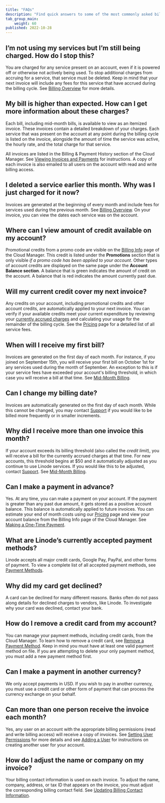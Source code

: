 ```yaml
---
title: "FAQs"
description: "Find quick answers to some of the most commonly asked billing questions."
tab_group_main:
    weight: 60
published: 2022-10-28
---
```


## I’m not using my services but I’m still being charged. How do I stop this?

You are charged for any service present on an account, even if it is powered off or otherwise not actively being used. To stop additional charges from accruing for a service, that service must be deleted. Keep in mind that your next invoice will include any fees for this service that have accrued during the billing cycle. See [Billing Overview](/docs/products/platform/billing/) for more details.

## My bill is higher than expected. How can I get more information about these charges?

Each bill, including mid-month bills, is available to view as an itemized invoice. These invoices contain a detailed breakdown of your charges. Each service that was present on the account at any point during the billing cycle is listed on the invoice, alongside the amount of time the service was active, the hourly rate, and the total charge for that service.

All invoices are listed in the Billing & Payment History section of the Cloud Manager. See [Viewing Invoices and Payments](/docs/products/platform/billing/guides/view-history/) for instructions. A copy of each invoice is also emailed to all users on the account with read and write billing access.

## I deleted a service earlier this month. Why was I just charged for it now?

Invoices are generated at the beginning of every month and include fees for services used during the previous month. See [Billing Overview](/docs/guides/understanding-billing-and-payments/). On your invoice, you can view the dates each service was on the account.

## Where can I view amount of credit available on my account?

Promotional credits from a promo code are visible on the [Billing Info](https://cloud.linode.com/account/billing) page of the Cloud Manager. This credit is listed under the **Promotions** section that is only visible *if a promo code has been applied to your account*. Other types of account credits are displayed on the same page under the **Account Balance section**. A balance that is green indicates the amount of credit on the account. A balance that is red indicates the amount currently past due.

## Will my current credit cover my next invoice?

Any credits on your account, including promotional credits and other account credits, are automatically applied to your next invoice. You can verify if your available credits meet your current expenditure by reviewing your [currently accrued charges](/docs/products/platform/billing/guides/access-billing/) and calculating your usage for the remainder of the billing cycle. See the [Pricing](https://www.linode.com/pricing/) page for a detailed list of all service fees.

## When will I receive my first bill?

Invoices are generated on the first day of each month. For instance, if you joined on September 15th, you will receive your first bill on October 1st for any services used during the month of September. An exception to this is if your service fees have exceeded your account's billing threshold, in which case you will receive a bill at that time. See [Mid-Month Billing](/docs/products/platform/billing/#mid-month-billing).

## Can I change my billing date?

Invoices are automatically generated on the first day of each month. While this cannot be changed, you may contact [Support](https://www.linode.com/support/) if you would like to be billed more frequently or in smaller increments.

## Why did I receive more than one invoice this month?

If your account exceeds its billing threshold (also called the *credit limit*), you will receive a bill for the currently accrued charges at that time. For new accounts, this threshold begins at $50 and it automatically adjusted as you continue to use Linode services. If you would like this to be adjusted, contact [Support](https://www.linode.com/support/). See [Mid-Month Billing](/docs/products/platform/billing/#mid-month-billing).

## Can I make a payment in advance?

Yes. At any time, you can make a payment on your account. If the payment is greater than any past due amount, it gets stored as a positive account balance. This balance is automatically applied to future invoices. You can estimate your end of month costs using our [Pricing](https://www.linode.com/pricing/) page and view your account balance from the Billing Info page of the Cloud Manager. See [Making a One-Time Payment](/docs/products/platform/billing/guides/make-a-payment/).

## What are Linode’s currently accepted payment methods?

Linode accepts all major credit cards, Google Pay, PayPal, and other forms of payment. To view a complete list of all accepted payment methods, see [Payment Methods](/docs/products/platform/billing/guides/payment-methods/).

## Why did my card get declined?

A card can be declined for many different reasons. Banks often do not pass along details for declined charges to vendors, like Linode. To investigate why your card was declined, contact your bank.

## How do I remove a credit card from my account?

You can manage your payment methods, including credit cards, from the Cloud Manager. To learn how to remove a credit card, see [Remove a Payment Method](/docs/products/platform/billing/guides/payment-methods/#remove-a-payment-method). Keep in mind you must have at least one valid payment method on file. If you are attempting to delete your only payment method, you must add a new payment method first.

## Can I make a payment in another currency?

We only accept payments in USD. If you wish to pay in another currency, you must use a credit card or other form of payment that can process the currency exchange on your behalf.

## Can more than one person receive the invoice each month?

Yes, any user on an account with the appropriate billing permissions (read and write billing access) will receive a copy of invoices. See [Setting User Permissions](/docs/guides/accounts-and-passwords/#setting-user-permissions) for more details and see [Adding a User](/docs/guides/accounts-and-passwords/#adding-a-user) for instructions on creating another user for your account.

## How do I adjust the name or company on my invoice?

Your billing contact information is used on each invoice. To adjust the name, company, address, or tax ID that appears on the invoice, you must adjust the corresponding billing contact field. See [Updating Billing Contact Information](/docs/guides/accounts-and-passwords/#updating-billing-contact-information).
